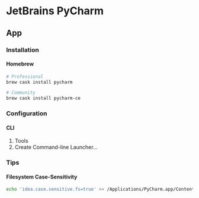 # JetBrains PyCharm

## App

### Installation

#### Homebrew

```sh
# Professional
brew cask install pycharm

# Community
brew cask install pycharm-ce
```

### Configuration

#### CLI

1. Tools
2. Create Command-line Launcher...

### Tips

#### Filesystem Case-Sensitivity

```sh
echo 'idea.case.sensitive.fs=true' >> /Applications/PyCharm.app/Contents/bin/idea.properties
```
